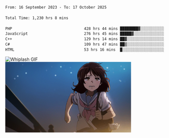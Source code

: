 


  
 
 <!--START_SECTION:waka-->

```txt
From: 16 September 2023 - To: 17 October 2025

Total Time: 1,230 hrs 8 mins

PHP                                428 hrs 44 mins ████████▓░░░░░░░░░░░░░░░░   34.51 %
JavaScript                         276 hrs 45 mins █████▓░░░░░░░░░░░░░░░░░░░   22.28 %
C++                                129 hrs 14 mins ██▓░░░░░░░░░░░░░░░░░░░░░░   10.40 %
C#                                 109 hrs 47 mins ██▒░░░░░░░░░░░░░░░░░░░░░░   08.84 %
HTML                               53 hrs 16 mins  █░░░░░░░░░░░░░░░░░░░░░░░░   04.29 %
```

<!--END_SECTION:waka-->

<p>
  <img src="whiplash.gif" alt="Whiplash GIF" width="420" height="500"/>
  <img src="kumiko_run.gif" alt="Kumiko Run GIF" width="400"/>
</p>
